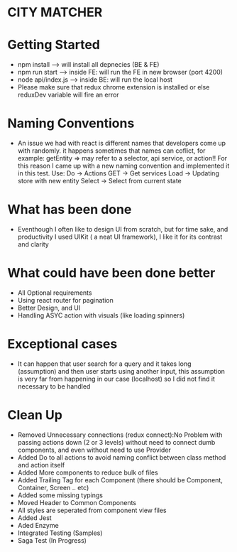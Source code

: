 # CITY MATCHER

# Getting Started

- npm install --> will install all depnecies (BE & FE)
- npm run start --> inside FE: will run the FE in new browser (port 4200)
- node api/index.js --> inside BE: will run the local host
- Please make sure that redux chrome extension is installed or else reduxDev
  variable will fire an error

# Naming Conventions

- An issue we had with react is different names that developers come up with
  randomly. it happens sometimes that names can coflict, for example: getEntity
  => may refer to a selector, api service, or action!! For this reason I came up
  with a new naming convention and implemented it in this test. Use: Do ->
  Actions GET -> Get services Load -> Updating store with new entity Select ->
  Select from current state

# What has been done

- Eventhough I often like to design UI from scratch, but for time sake, and
  productivity I used UIKit ( a neat UI framework), I like it for its contrast
  and clarity


# What could have been done better

- All Optional requirements
- Using react router for pagination
- Better Design, and UI
- Handling ASYC action with visuals (like loading spinners)

# Exceptional cases

- It can happen that user search for a query and it takes long (assumption) and
  then user starts using another input, this assumption is very far from
  happening in our case (localhost) so I did not find it necessary to be handled

# Clean Up

- Removed Unnecessary connections (redux connect):No Problem with passing
  actions down (2 or 3 levels) without need to connect dumb components, and even
  without need to use Provider
- Added Do to all actions to avoid naming conflict between class method and
  action itself
- Added More components to reduce bulk of files
- Added Trailing Tag for each Component (there should be Component, Container,
  Screen .. etc)
- Added some missing typings
- Moved Header to Common Components
- All styles are seperated from component view files
- Added Jest
- Aded Enzyme
- Integrated Testing (Samples)
- Saga Test (In Progress)
